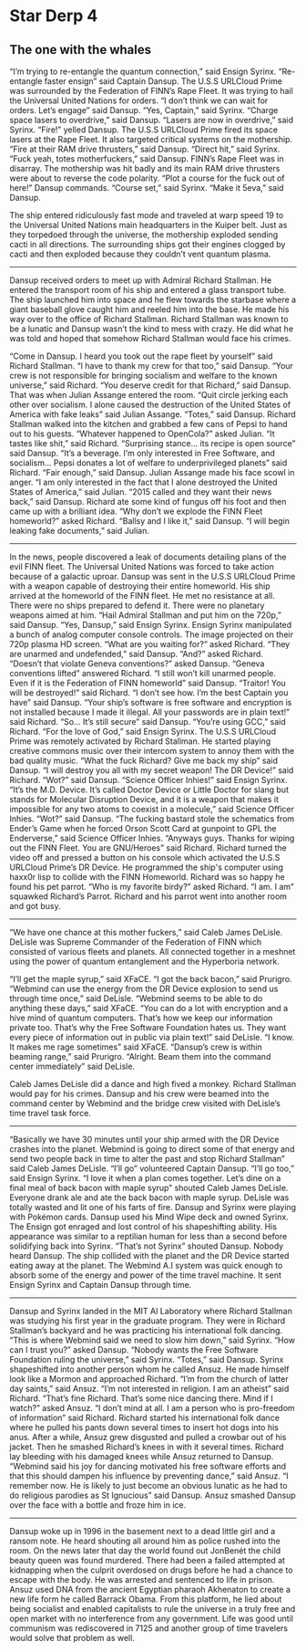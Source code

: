 # Star Derp 4
## The one with the whales

“I’m trying to re-entangle the quantum connection,” said Ensign Syrinx. 
“Re-entangle faster ensign” said Captain Dansup.
The U.S.S URLCloud Prime was surrounded by the Federation of FINN’s Rape Fleet. It was trying to hail the Universal United Nations for orders.
“I don’t think we can wait for orders. Let’s engage” said Dansup. 
“Yes, Captain,” said Syrinx. 
“Charge space lasers to overdrive,” said Dansup. 
“Lasers are now in overdrive,” said Syrinx. 
“Fire!” yelled Dansup.
The U.S.S URLCloud Prime fired its space lasers at the Rape Fleet. It also targeted critical systems on the mothership.
“Fire at their RAM drive thrusters,” said Dansup. 
“Direct hit,” said Syrinx. 
“Fuck yeah, totes motherfuckers,” said Dansup.
FINN’s Rape Fleet was in disarray. The mothership was hit badly and its main RAM drive thrusters were about to reverse the code polarity.
“Plot a course for the fuck out of here!”  Dansup commands. 
“Course set,” said Syrinx. 
“Make it 5eva,” said Dansup.

The ship entered ridiculously fast mode and traveled at warp speed 19 to the Universal United Nations main headquarters in the Kuiper belt. Just as they torpedoed through the universe, the mothership exploded sending cacti in all directions. The surrounding ships got their engines clogged by cacti and then exploded because they couldn’t vent quantum plasma.

---

Dansup received orders to meet up with Admiral Richard Stallman. He entered the transport room of his ship and entered a glass transport tube. The ship launched him into space and he flew towards the starbase where a giant baseball glove caught him and reeled him into the base. He made his way over to the office of Richard Stallman.
Richard Stallman was known to be a lunatic and Dansup wasn’t the kind to mess with crazy. He did what he was told and hoped that somehow Richard Stallman would face his crimes.

“Come in Dansup. I heard you took out the rape fleet by yourself” said Richard Stallman. 
“I have to thank my crew for that too,” said Dansup. 
“Your crew is not responsible for bringing socialism and welfare to the known universe,” said Richard. 
“You deserve credit for that Richard,” said Dansup.
That was when Julian Assange entered the room.
“Quit circle jerking each other over socialism. I alone caused the destruction of the United States of America with fake leaks” said Julian Assange. 
“Totes,” said Dansup.
Richard Stallman walked into the kitchen and grabbed a few cans of Pepsi to hand out to his guests.
“Whatever happened to OpenCola?” asked Julian. 
“It tastes like shit,” said Richard. 
“Surprising stance… its recipe is open source” said Dansup. 
“It’s a beverage. I’m only interested in Free Software, and socialism… Pepsi donates a lot of welfare to underprivileged planets” said Richard. 
“Fair enough,” said Dansup.
Julian Assange made his face scowl in anger.
“I am only interested in the fact that I alone destroyed the United States of America,” said Julian. 
“2015 called and they want their news back,” said Dansup.
Richard ate some kind of fungus off his foot and then came up with a brilliant idea.
“Why don’t we explode the FINN Fleet homeworld?” asked Richard. 
“Ballsy and I like it,” said Dansup. 
“I will begin leaking fake documents,” said Julian.

---

In the news, people discovered a leak of documents detailing plans of the evil FINN fleet. The Universal United Nations was forced to take action because of a galactic uproar. Dansup was sent in the U.S.S URLCloud Prime with a weapon capable of destroying their entire homeworld.
His ship arrived at the homeworld of the FINN fleet. He met no resistance at all. There were no ships prepared to defend it. There were no planetary weapons aimed at him.
“Hail Admiral Stallman and put him on the 720p,” said Dansup. 
“Yes, Dansup,” said Ensign Syrinx.
Ensign Syrinx manipulated a bunch of analog computer console controls. The image projected on their 720p plasma HD screen.
“What are you waiting for?” asked Richard.
“They are unarmed and undefended,” said Dansup.
“And?” asked Richard.
“Doesn’t that violate Geneva conventions?” asked Dansup. 
“Geneva conventions lifted” answered Richard. 
“I still won’t kill unarmed people. Even if it is the Federation of FINN homeworld” said Dansup.
“Traitor! You will be destroyed!” said Richard. 
“I don’t see how. I’m the best Captain you have” said Dansup. 
“Your ship’s software is free software and encryption is not installed because I made it illegal. All your passwords are in plain text!” said Richard. 
“So… It’s still secure” said Dansup. 
“You’re using GCC,” said Richard. 
“For the love of God,” said Ensign Syrinx.
The U.S.S URLCloud Prime was remotely activated by Richard Stallman. He started playing creative commons music over their intercom system to annoy them with the bad quality music.
“What the fuck Richard? Give me back my ship” said Dansup. 
“I will destroy you all with my secret weapon! The DR Device!” said Richard. 
“Wot?” said Dansup. 
“Science Officer Inhies!” said Ensign Syrinx. 
“It’s the M.D. Device. It’s called Doctor Device or Little Doctor for slang but stands for Molecular Disruption Device, and it is a weapon that makes it impossible for any two atoms to coexist in a molecule,” said Science Officer Inhies.
“Wot?” said Dansup. 
“The fucking bastard stole the schematics from Ender’s Game when he forced Orson Scott Card at gunpoint to GPL the Enderverse,” said Science Officer Inhies. 
“Anyways guys. Thanks for wiping out the FINN Fleet. You are GNU/Heroes” said Richard.
Richard turned the video off and pressed a button on his console which activated the U.S.S URLCloud Prime’s DR Device. He programmed the ship's computer using haxx0r lisp to collide with the FINN Homeworld. Richard was so happy he found his pet parrot.
“Who is my favorite birdy?” asked Richard. 
“I am. I am” squawked Richard’s Parrot.
Richard and his parrot went into another room and got busy.

---

“We have one chance at this mother fuckers,” said Caleb James DeLisle.
DeLisle was Supreme Commander of the Federation of FINN which consisted of various fleets and planets. All connected together in a meshnet using the power of quantum entanglement and the Hyperboria network.

“I’ll get the maple syrup,” said XFaCE. 
“I got the back bacon,” said Prurigro. 
“Webmind can use the energy from the DR Device explosion to send us through time once,” said DeLisle. 
“Webmind seems to be able to do anything these days,” said XFaCE. 
“You can do a lot with encryption and a hive mind of quantum computers. That’s how we keep our information private too. That’s why the Free Software Foundation hates us. They want every piece of information out in public via plain text!” said DeLisle. 
“I know. It makes me rage sometimes” said XFaCE. 
“Dansup’s crew is within beaming range,” said Prurigro. 
“Alright. Beam them into the command center immediately” said DeLisle. 

Caleb James DeLisle did a dance and high fived a monkey. Richard Stallman would pay for his crimes. Dansup and his crew were beamed into the command center by Webmind and the bridge crew visited with DeLisle’s time travel task force.

---

“Basically we have 30 minutes until your ship armed with the DR Device crashes into the planet. Webmind is going to direct some of that energy and send two people back in time to alter the past and stop Richard Stallman” said Caleb James DeLisle. 
“I’ll go” volunteered Captain Dansup. 
“I’ll go too,” said Ensign Syrinx. 
“I love it when a plan comes together. Let’s dine on a final meal of back bacon with maple syrup” shouted Caleb James DeLisle.
Everyone drank ale and ate the back bacon with maple syrup. DeLisle was totally wasted and lit one of his farts of fire. Dansup and Syrinx were playing with Pokémon cards. Dansup used his Mind Wipe deck and owned Syrinx. The Ensign got enraged and lost control of his shapeshifting ability. His appearance was similar to a reptilian human for less than a second before solidifying back into Syrinx.
“That’s not Syrinx” shouted Dansup.
Nobody heard Dansup. The ship collided with the planet and the DR Device started eating away at the planet. The Webmind A.I system was quick enough to absorb some of the energy and power of the time travel machine. It sent Ensign Syrinx and Captain Dansup through time.

---

Dansup and Syrinx landed in the MIT AI Laboratory where Richard Stallman was studying his first year in the graduate program. They were in Richard Stallman’s backyard and he was practicing his international folk dancing.
“This is where Webmind said we need to slow him down,” said Syrinx. 
“How can I trust you?” asked Dansup. 
“Nobody wants the Free Software Foundation ruling the universe,” said Syrinx. 
“Totes,” said Dansup.
Syrinx shapeshifted into another person whom he called Ansuz. He made himself look like a Mormon and approached Richard.
“I’m from the church of latter day saints,” said Ansuz. 
“I’m not interested in religion. I am an atheist” said Richard. 
“That’s fine Richard. That’s some nice dancing there. Mind if I watch?” asked Ansuz. 
“I don’t mind at all. I am a person who is pro-freedom of information” said Richard.
Richard started his international folk dance where he pulled his pants down several times to insert hot dogs into his anus. After a while, Ansuz grew disgusted and pulled a crowbar out of his jacket. Then he smashed Richard’s knees in with it several times. Richard lay bleeding with his damaged knees while Ansuz returned to Dansup.
“Webmind said his joy for dancing motivated his free software efforts and that this should dampen his influence by preventing dance,” said Ansuz.
“I remember now. He is likely to just become an obvious lunatic as he had to do religious parodies as St Ignucious” said Dansup.
Ansuz smashed Dansup over the face with a bottle and froze him in ice.

---

Dansup woke up in 1996 in the basement next to a dead little girl and a ransom note. He heard shouting all around him as police rushed into the room. On the news later that day the world found out JonBenét the child beauty queen was found murdered. There had been a failed attempted at kidnapping when the culprit overdosed on drugs before he had a chance to escape with the body. He was arrested and sentenced to life in prison.
Ansuz used DNA from the ancient Egyptian pharaoh Akhenaton to create a new life form he called Barrack Obama. From this platform, he lied about being socialist and enabled capitalists to rule the universe in a truly free and open market with no interference from any government.
Life was good until communism was rediscovered in 7125 and another group of time travelers would solve that problem as well.
